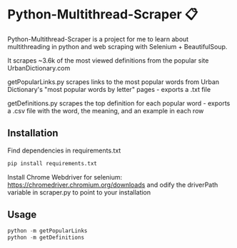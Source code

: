 # Python-Multithread-Scraper 📋
Python-Multithread-Scraper is a project for me to learn about multithreading in python and web scraping with Selenium + BeautifulSoup.

It scrapes ~3.6k of the most viewed definitions from the popular site UrbanDictionary.com

getPopularLinks.py scrapes links to the most popular words from Urban Dictionary's "most popular words by letter" pages - exports a .txt file

getDefinitions.py scrapes the top definition for each popular word - exports a .csv file with the word, the meaning, and an example in each row

## Installation
Find dependencies in requirements.txt

```bash
pip install requirements.txt
```
Install Chrome Webdriver for selenium: https://chromedriver.chromium.org/downloads and odify the driverPath variable in scraper.py to point to your installation

## Usage

```python
python -m getPopularLinks
python -m getDefinitions
```
